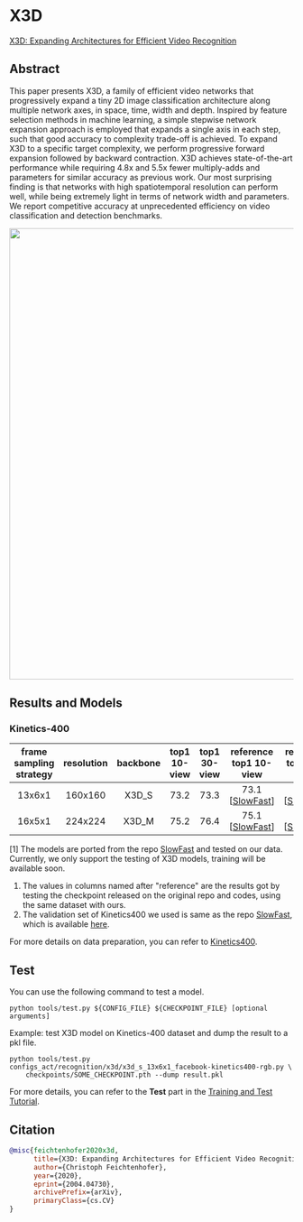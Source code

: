 # X3D

[X3D: Expanding Architectures for Efficient Video Recognition](https://openaccess.thecvf.com/content_CVPR_2020/html/Feichtenhofer_X3D_Expanding_Architectures_for_Efficient_Video_Recognition_CVPR_2020_paper.html)

<!-- [ALGORITHM] -->

## Abstract

<!-- [ABSTRACT] -->

This paper presents X3D, a family of efficient video networks that progressively expand a tiny 2D image classification architecture along multiple network axes, in space, time, width and depth. Inspired by feature selection methods in machine learning, a simple stepwise network expansion approach is employed that expands a single axis in each step, such that good accuracy to complexity trade-off is achieved. To expand X3D to a specific target complexity, we perform progressive forward expansion followed by backward contraction. X3D achieves state-of-the-art performance while requiring 4.8x and 5.5x fewer multiply-adds and parameters for similar accuracy as previous work. Our most surprising finding is that networks with high spatiotemporal resolution can perform well, while being extremely light in terms of network width and parameters. We report competitive accuracy at unprecedented efficiency on video classification and detection benchmarks.

<!-- [IMAGE] -->

<div align=center>
<img src="https://user-images.githubusercontent.com/34324155/143019391-6711febb-9e5d-4bec-85b9-65f5179e93a2.png" width="800"/>
</div>

## Results and Models

### Kinetics-400

| frame sampling strategy | resolution | backbone | top1 10-view | top1 30-view |           reference top1 10-view           |           reference top1 30-view           |           config           |           ckpt            |
| :---------------------: | :--------: | :------: | :----------: | :----------: | :----------------------------------------: | :----------------------------------------: | :------------------------: | :-----------------------: |
|         13x6x1          |  160x160   |  X3D_S   |     73.2     |     73.3     | 73.1 \[[SlowFast](https://github.com/facebookresearch/SlowFast/blob/master/MODEL_ZOO.md)\] | 73.5 \[[SlowFast](https://github.com/facebookresearch/SlowFast/blob/master/MODEL_ZOO.md)\] | [config](/configs_act/recognition/x3d/x3d_s_13x6x1_facebook-kinetics400-rgb.py) | [ckpt](https://download.openmmlab.com/mmaction/v1.0/recognition/x3d/facebook/x3d_s_13x6x1_facebook-kinetics400-rgb_20201027-623825a0.pth)\[1\] |
|         16x5x1          |  224x224   |  X3D_M   |     75.2     |     76.4     | 75.1 \[[SlowFast](https://github.com/facebookresearch/SlowFast/blob/master/MODEL_ZOO.md)\] | 76.2 \[[SlowFast](https://github.com/facebookresearch/SlowFast/blob/master/MODEL_ZOO.md)\] | [config](/configs_act/recognition/x3d/x3d_m_16x5x1_facebook-kinetics400-rgb.py) | [ckpt](https://download.openmmlab.com/mmaction/v1.0/recognition/x3d/facebook/x3d_m_16x5x1_facebook-kinetics400-rgb_20201027-3f42382a.pth)\[1\] |

\[1\] The models are ported from the repo [SlowFast](https://github.com/facebookresearch/SlowFast/) and tested on our data. Currently, we only support the testing of X3D models, training will be available soon.

1. The values in columns named after "reference" are the results got by testing the checkpoint released on the original repo and codes, using the same dataset with ours.
2. The validation set of Kinetics400 we used is same as the repo [SlowFast](https://github.com/facebookresearch/SlowFast/), which is available [here](https://github.com/facebookresearch/video-nonlocal-net/issues/67).

For more details on data preparation, you can refer to [Kinetics400](/tools/data/kinetics/README.md).

## Test

You can use the following command to test a model.

```shell
python tools/test.py ${CONFIG_FILE} ${CHECKPOINT_FILE} [optional arguments]
```

Example: test X3D model on Kinetics-400 dataset and dump the result to a pkl file.

```shell
python tools/test.py configs_act/recognition/x3d/x3d_s_13x6x1_facebook-kinetics400-rgb.py \
    checkpoints/SOME_CHECKPOINT.pth --dump result.pkl
```

For more details, you can refer to the **Test** part in the [Training and Test Tutorial](/docs/en/user_guides/train_test.md).

## Citation

```BibTeX
@misc{feichtenhofer2020x3d,
      title={X3D: Expanding Architectures for Efficient Video Recognition},
      author={Christoph Feichtenhofer},
      year={2020},
      eprint={2004.04730},
      archivePrefix={arXiv},
      primaryClass={cs.CV}
}
```
